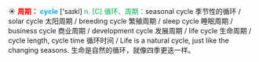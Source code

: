 ☀ <font color="red">**周期：**</font>
<font color="sky blue">**cycle**</font> ['saɪkl] 
<font color="#00b050">n. [C] 循环、周期：</font>seasonal cycle 季节性的循环 / solar cycle 太阳周期 / breeding cycle 繁殖周期 / sleep cycle 睡眠周期 / business cycle 商业周期 / development cycle 发展周期 / life cycle 生命周期 / cycle length, cycle time 循环时间 / Life is a natural cycle, just like the changing seasons. 生命是自然的循环，就像四季更迭一样。
